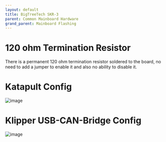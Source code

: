 ```yaml
---
layout: default 
title: BigTreeTech SKR-3
parent: Common Mainboard Hardware
grand_parent: Mainboard Flashing
---
```


# 120 ohm Termination Resistor

There is a permanent 120 ohm termination resistor soldered to the board, no need to add a jumper to enable it and also no ability to disable it.

# Katapult Config

![image](https://user-images.githubusercontent.com/124253477/236376883-34ae7805-365a-40ad-a5fc-f613e9d1fc4d.png)

# Klipper USB-CAN-Bridge Config

![image](https://user-images.githubusercontent.com/124253477/236376937-172778da-ba61-45af-b64e-ed1b2d79f51b.png)
